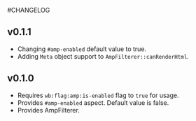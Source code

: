 #CHANGELOG


## v0.1.1
* Changing `#amp-enabled` default value to true.
* Adding `Meta` object support to `AmpFilterer::canRenderHtml`. 


## v0.1.0
* Requires `wb:flag:amp:is-enabled` flag to `true` for usage.
* Provides `#amp-enabled` aspect. Default value is false.
* Provides AmpFilterer.
